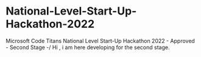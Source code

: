 # National-Level-Start-Up-Hackathon-2022
Microsoft Code Titans National Level Start-Up Hackathon 2022 - Approved - Second Stage -/ Hi , i am here developing for the second stage.


